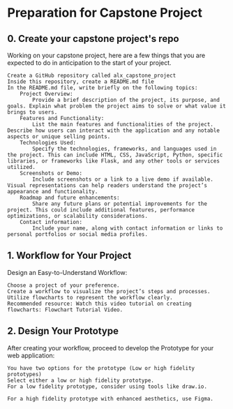 # Preparation for Capstone Project

## 0. Create your capstone project's repo 
Working on your capstone project, here are a few things that you are expected to do in anticipation to the start of your project.

    Create a GitHub repository called alx_capstone_project
    Inside this repository, create a README.md file
    In the README.md file, write briefly on the following topics:
        Project Overview:
            Provide a brief description of the project, its purpose, and goals. Explain what problem the project aims to solve or what value it brings to users.
        Features and Functionality:
            List the main features and functionalities of the project. Describe how users can interact with the application and any notable aspects or unique selling points.
        Technologies Used:
            Specify the technologies, frameworks, and languages used in the project. This can include HTML, CSS, JavaScript, Python, specific libraries, or frameworks like Flask, and any other tools or services utilized.
        Screenshots or Demo:
            Include screenshots or a link to a live demo if available. Visual representations can help readers understand the project’s appearance and functionality.
        Roadmap and future enhancements:
            Share any future plans or potential improvements for the project. This could include additional features, performance optimizations, or scalability considerations.
        Contact information:
            Include your name, along with contact information or links to personal portfolios or social media profiles.

## 1. Workflow for Your Project 
Design an Easy-to-Understand Workflow:

    Choose a project of your preference.
    Create a workflow to visualize the project’s steps and processes.
    Utilize flowcharts to represent the workflow clearly.
    Recommended resource: Watch this video tutorial on creating flowcharts: Flowchart Tutorial Video.

## 2. Design Your Prototype 
After creating your workflow, proceed to develop the Prototype for your web application:

    You have two options for the prototype (Low or high fidelity prototypes)
    Select either a low or high fidelity prototype.
    For a low fidelity prototype, consider using tools like draw.io.

    For a high fidelity prototype with enhanced aesthetics, use Figma.

